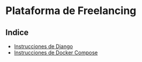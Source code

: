 # Plataforma de Freelancing

## Indice

* [Instrucciones de Django](django/README.md)
* [Instrucciones de Docker Compose](compose/README.md)
